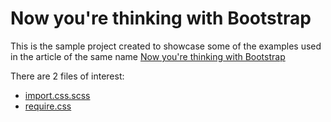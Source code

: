 # Now you're thinking with Bootstrap

This is the sample project created to showcase some of the examples used in the article of the same name [Now you're thinking with Bootstrap](http://www.outofscope.com/now-youre-thinking-with-bootstrap/)

There are 2 files of interest:

* [import.css.scss](https://github.com/mbillard/thinking-with-bootstrap/blob/master/app/assets/stylesheets/import.css.scss)
* [require.css](https://github.com/mbillard/thinking-with-bootstrap/blob/master/app/assets/stylesheets/require.css)
